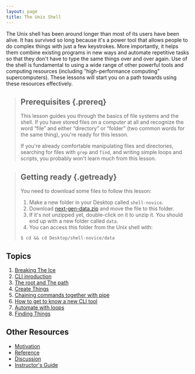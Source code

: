 ```yaml
---
layout: page
title: The Unix Shell
---
```

The Unix shell has been around longer than most of its users have been alive.
It has survived so long because it's a power tool
that allows people to do complex things with just a few keystrokes.
More importantly,
it helps them combine existing programs in new ways
and automate repetitive tasks
so that they don't have to type the same things over and over again.
Use of the shell is fundamental to using a wide range of other powerful tools 
and computing resources (including "high-performance computing" supercomputers).
These lessons will start you on a path towards using these resources effectively.

> ## Prerequisites {.prereq}
>
> This lesson guides you through the basics of file systems and the
> shell.  If you have stored files on a computer at all and recognize
> the word “file” and either “directory” or “folder” (two common words
> for the same thing), you're ready for this lesson.
>
> If you're already comfortable manipulating files and directories,
> searching for files with `grep` and `find`, and writing simple loops
> and scripts, you probably won't learn much from this lesson.

> ## Getting ready {.getready}
>
> You need to download some files to follow this lesson:
> 
> 1. Make a new folder in your Desktop called `shell-novice`.
> 2. Download [next-gen-data.zip](./next-gen-data.zip) and move the file to this folder.
> 3. If it's not unzipped yet, double-click on it to unzip it. You should end up with a new folder called `data`.
> 4. You can access this folder from the Unix shell with:
>
> ~~~ {.input}
> $ cd && cd Desktop/shell-novice/data
> ~~~

## Topics

1.  [Breaking The Ice](00-breakingTheIce.html)
2.  [CLI inroduction](01-cliIntro.html)
3.  [The root and The path](02-theRoot-thePath.html)
4.  [Create Things](03-create.html)
5.  [Chaining commands together with pipe](04-pipe.html)
6.  [How to get to know a new CLI tool](05-exploreTools.html)
6.  [Automate with loops](06-loop.html)
7.  [Finding Things](07-find.html)

## Other Resources

*   [Motivation](motivation.html)
*   [Reference](reference.html)
*   [Discussion](discussion.html)
*   [Instructor's Guide](instructors.html)
